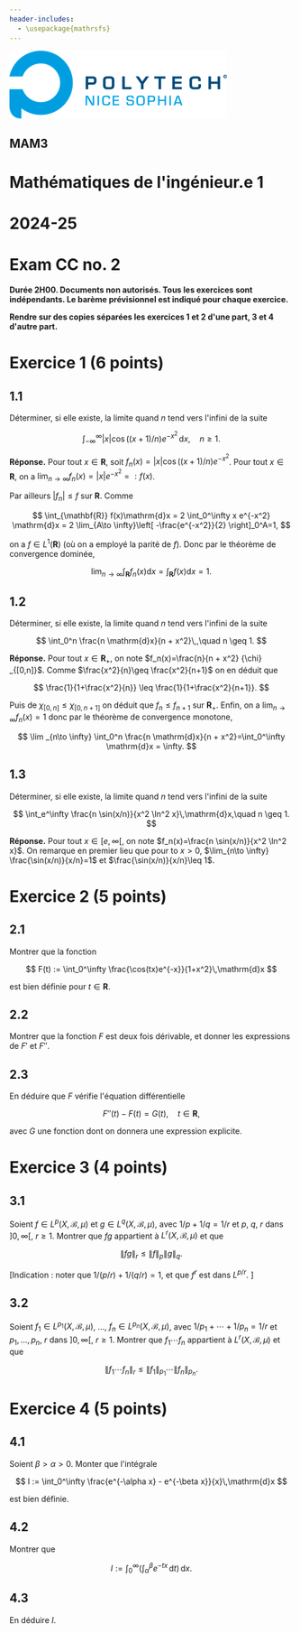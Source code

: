 ```yaml
---
header-includes:
  - \usepackage{mathrsfs}
---
```

![PNS](https://raw.githubusercontent.com/pns-mam/mi1/master/logo-pns.png)

## MAM3

# Mathématiques de l'ingénieur.e 1
# 2024-25
# Exam CC no. 2

**Durée 2H00. Documents non autorisés. Tous les exercices sont indépendants.
Le barème prévisionnel est indiqué pour chaque exercice.**

**Rendre sur des copies séparées les exercices 1 et 2 d'une part, 3 et 4 d'autre part.** 

# Exercice 1 (6 points)

## 1.1

Déterminer, si elle existe, la limite quand $n$ tend vers l'infini de la suite

$$ \int_{-\infty}^\infty |x|\cos((x+1)/n)e^{-x^2}\,\mathrm{d}x,\quad n \geq 1. $$

**Réponse.** Pour tout $x\in \mathbf{R}$, soit $f_n(x)=|x|\cos((x+1)/n)e^{-x^2}$. Pour tout $x\in \mathbf{R}$, on a $\lim_{n\to \infty} f_n(x)=|x|e^{-x^2}=:f(x)$.

Par ailleurs $|f_n|\leq f$ sur $\mathbf{R}$. Comme 

$$ \int_{\mathbf{R}} f(x)\mathrm{d}x = 2 \int_0^\infty x e^{-x^2} \mathrm{d}x = 2 \lim_{A\to \infty}\left[ -\frac{e^{-x^2}}{2} \right]_0^A=1, $$

on a $f\in L^1(\mathbf{R})$ (où on a employé la parité de $f$). Donc par le théorème de convergence dominée,

$$ \lim_{n\to \infty} \int_{\mathbf{R}} f_n(x)\mathrm{d}x = \int_{\mathbf{R}} f(x)\mathrm{d}x = 1. $$
## 1.2

Déterminer, si elle existe, la limite quand $n$ tend vers l'infini de la suite

$$ \int_0^n \frac{n \mathrm{d}x}{n + x^2}\,,\quad n \geq 1. $$

**Réponse.** Pour tout $x\in \mathbf{R}_+$, on note  $f_n(x)=\frac{n}{n + x^2} {\chi} _{[0,n]}$. Comme $\frac{x^2}{n}\geq \frac{x^2}{n+1}$ on en déduit que 

$$ \frac{1}{1+\frac{x^2}{n}} \leq \frac{1}{1+\frac{x^2}{n+1}}. $$

Puis de ${\chi} _{[0,n]} \leq {\chi} _{[0,n+1]}$ on déduit que $f_n\leq f _{n+1}$ sur $\mathbf{R} _+$. Enfin, on a  $\lim _{n\to \infty} f_n(x)=1$ donc par le théorème de convergence monotone,

$$ \lim _{n\to \infty} \int_0^n \frac{n \mathrm{d}x}{n + x^2}=\int_0^\infty \mathrm{d}x = \infty. $$ 

## 1.3

Déterminer, si elle existe, la limite quand $n$ tend vers l'infini de la suite

$$ \int_e^\infty \frac{n \sin(x/n)}{x^2 \ln^2 x}\,\mathrm{d}x,\quad n \geq 1. $$

**Réponse.** Pour tout $x\in [e,\infty[$, on note  $f_n(x)=\frac{n \sin(x/n)}{x^2 \ln^2 x}$. On remarque en premier lieu que pour to $x>0$, $\lim_{n\to \infty} \frac{\sin(x/n)}{x/n}=1$ et $\frac{\sin(x/n)}{x/n}\leq 1$. 

# Exercice 2 (5 points)

## 2.1

Montrer que la fonction

$$  F(t) := \int_0^\infty \frac{\cos(tx)e^{-x}}{1+x^2}\,\mathrm{d}x $$

est bien définie pour $t \in \mathbf{R}$.

## 2.2

Montrer que la fonction $F$ est deux fois dérivable, et donner les expressions de $F'$ et $F''$.

## 2.3

En déduire que $F$ vérifie l'équation différentielle

$$ F''(t) - F(t) = G(t),\quad t \in \mathbf{R}, $$

avec $G$ une fonction dont on donnera une expression explicite.

# Exercice 3 (4 points)

## 3.1

Soient $f \in L^p(X,\mathscr{B},\mu)$ et $g \in L^q(X,\mathscr{B},\mu)$, avec $1/p + 1/q = 1/r$ et $p$, $q$, $r$ dans
$]0,\infty[$, $r \geq 1$. Montrer que $fg$ appartient à $L^r(X,\mathscr{B},\mu)$ et que

$$ \|fg\|_r \leq \|f\|_p \|g\|_q. $$

[Indication : noter que $1/(p/r) + 1/(q/r) = 1$, et que $f^r$ est dans $L^{p/r}$. ]

## 3.2

Soient $f_1 \in L^{p_1}(X,\mathscr{B},\mu)$, ..., $f_n \in L^{p_n}(X,\mathscr{B},\mu)$, avec $1/p_1 + \cdots + 1/{p_n} = 1/r$ et $p_1,\dots,p_n$,
$r$ dans $]0,\infty[$, $r \geq 1$. Montrer que $f_1 \cdots f_n$ appartient à $L^r(X,\mathscr{B},\mu)$ et que

$$ \|f_1 \cdots f_n\|_r \leq \|f_1\|_{p_1} \cdots \|f_n\|_{p_n}. $$


# Exercice 4 (5 points)

## 4.1

Soient $\beta > \alpha > 0$. Monter que l'intégrale

$$ I := \int_0^\infty \frac{e^{-\alpha x} - e^{-\beta x}}{x}\,\mathrm{d}x $$

est bien définie.

## 4.2

Montrer que

$$ I := \int_0^\infty (\int_\alpha^\beta e^{-tx}\,\mathrm{d}t)\,\mathrm{d}x. $$

## 4.3

En déduire $I$.
